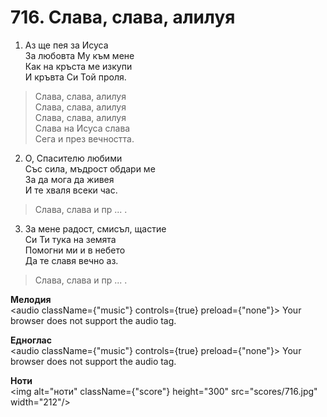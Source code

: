 # 716. Слава, слава, алилуя  

1. Аз ще пея за Исуса  
За любовта Му към мене  
Как на кръста ме изкупи  
И кръвта Си Той проля.  

> Слава, слава, алилуя  
> Слава, слава, алилуя  
> Слава, слава, алилуя  
> Слава на Исуса слава  
> Сега и през вечността.  

2. О, Спасителю любими  
Със сила, мъдрост обдари ме  
За да мога да живея  
И те хваля всеки час.  

> Слава, слава и пр ... .  

3. За мене радост, смисъл, щастие  
Си Ти тука на земята  
Помогни ми и в небето  
Да те славя вечно аз.  

> Слава, слава и пр ... .  

__Мелодия__  
<audio className={"music"} controls={true} preload={"none"}><source src="mp3/716.mp3" type="audio/mpeg"/>
Your browser does not support the audio tag.
</audio>  

__Едноглас__  
<audio className={"music"} controls={true} preload={"none"}><source src="transp/716.mp3" type="audio/mpeg"/>
Your browser does not support the audio tag.
</audio>  

__Ноти__  
<img alt="ноти" className={"score"} height="300" src="scores/716.jpg" width="212"/>
